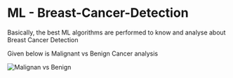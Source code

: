 # ML - Breast-Cancer-Detection
Basically, the best ML algorithms are performed to know and analyse about Breast Cancer Detection


Given below is Malignant vs Benign Cancer analysis 


![Malignan vs Benign](https://user-images.githubusercontent.com/72164032/156599379-44c20cae-5bc6-4428-89d7-e36fccb2fe58.PNG)
